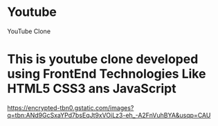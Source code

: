 # Youtube

YouTube Clone

<h1>This is youtube clone developed using FrontEnd Technologies Like HTML5 CSS3 ans JavaScript</h1>

https://encrypted-tbn0.gstatic.com/images?q=tbn:ANd9GcSxaYPd7bsEqJt9xVOiLz3-eh_-A2FnVuhBYA&usqp=CAU
